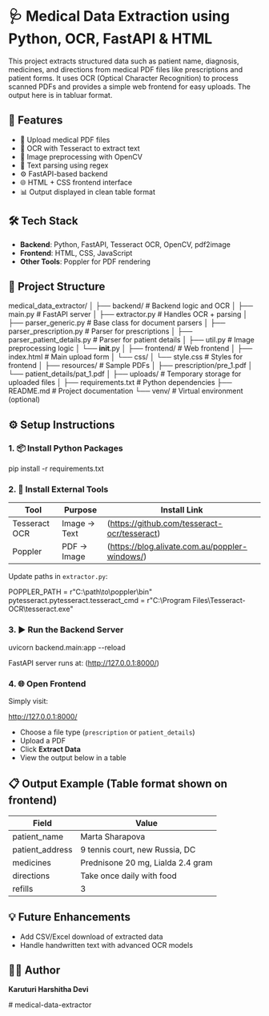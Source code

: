 # 🩺 Medical Data Extraction using Python, OCR, FastAPI & HTML

This project extracts structured data such as patient name, diagnosis, medicines, and directions from medical PDF files like prescriptions and patient forms. It uses OCR (Optical Character Recognition) to process scanned PDFs and provides a simple web frontend for easy uploads. The output here is in tabluar format.

## 🚀 Features

* 📄 Upload medical PDF files
* 🧠 OCR with Tesseract to extract text
* 🧪 Image preprocessing with OpenCV
* 🧾 Text parsing using regex
* ⚙️ FastAPI-based backend
* 🌐 HTML + CSS frontend interface
* 📊 Output displayed in clean table format


## 🛠️ Tech Stack

* **Backend**: Python, FastAPI, Tesseract OCR, OpenCV, pdf2image
* **Frontend**: HTML, CSS, JavaScript
* **Other Tools**: Poppler for PDF rendering


## 📁 Project Structure

medical_data_extractor/
│
├── backend/                         # Backend logic and OCR
│   ├── main.py                      # FastAPI server
│   ├── extractor.py                 # Handles OCR + parsing
│   ├── parser_generic.py            # Base class for document parsers
│   ├── parser_prescription.py       # Parser for prescriptions
│   ├── parser_patient_details.py    # Parser for patient details
│   ├── util.py                      # Image preprocessing logic
│   └── __init__.py
│
├── frontend/                        # Web frontend
│   ├── index.html                   # Main upload form
│   └── css/
│       └── style.css                # Styles for frontend
│
├── resources/                       # Sample PDFs
│   ├── prescription/pre_1.pdf
│   └── patient_details/pat_1.pdf
│
├── uploads/                         # Temporary storage for uploaded files
│
├── requirements.txt                 # Python dependencies
├── README.md                        # Project documentation
└── venv/                            # Virtual environment (optional)



## ⚙️ Setup Instructions

### 1. 📦 Install Python Packages

pip install -r requirements.txt

### 2. 🔧 Install External Tools

| Tool          | Purpose      | Install Link                                                                                 |
| ------------- | ------------ | -------------------------------------------------------------------------------------------- |
| Tesseract OCR | Image → Text |(https://github.com/tesseract-ocr/tesseract)     |
| Poppler       | PDF → Image  |(https://blog.alivate.com.au/poppler-windows/) |

Update paths in `extractor.py`:

POPPLER_PATH = r"C:\\path\\to\\poppler\\bin"
pytesseract.pytesseract.tesseract_cmd = r"C:\\Program Files\\Tesseract-OCR\\tesseract.exe"


### 3. ▶️ Run the Backend Server

uvicorn backend.main:app --reload

FastAPI server runs at: (http://127.0.0.1:8000/)



### 4. 🌐 Open Frontend

Simply visit:

http://127.0.0.1:8000/

* Choose a file type (`prescription` or `patient_details`)
* Upload a PDF
* Click **Extract Data**
* View the output below in a table



## 📋 Output Example (Table format shown on frontend)

| Field            | Value                             |
| ---------------- | --------------------------------- |
| patient_name    | Marta Sharapova                   |
| patient_address | 9 tennis court, new Russia, DC    |
| medicines        | Prednisone 20 mg, Lialda 2.4 gram |
| directions       | Take once daily with food         |
| refills          | 3                                 |


## 💡 Future Enhancements

* Add CSV/Excel download of extracted data
* Handle handwritten text with advanced OCR models


## 👩‍💻 Author

**Karuturi Harshitha Devi**

#   m e d i c a l - d a t a - e x t r a c t o r  
 